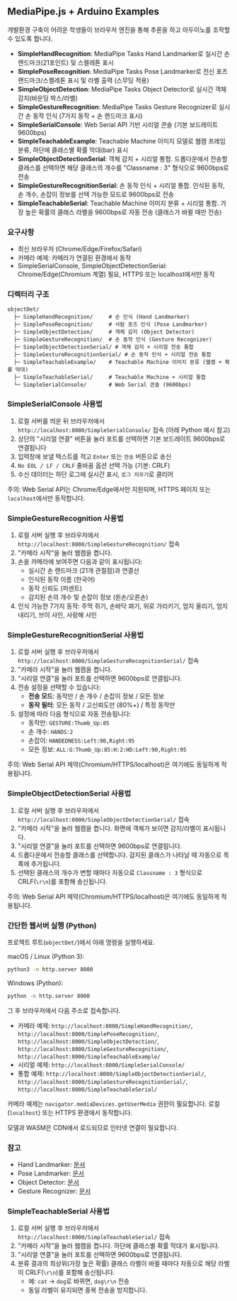 ## MediaPipe.js + Arduino Examples

개발환경 구축이 어려운 학생들이 브라우저 엔진을 통해 추론을 하고 아두이노를 조작할 수 있도록 합니다.

- **SimpleHandRecognition**: MediaPipe Tasks Hand Landmarker로 실시간 손 랜드마크(21포인트) 및 스켈레톤 표시
- **SimplePoseRecognition**: MediaPipe Tasks Pose Landmarker로 전신 포즈 랜드마크/스켈레톤 표시 및 라벨 출력 (스무딩 적용)
- **SimpleObjectDetection**: MediaPipe Tasks Object Detector로 실시간 객체 감지(바운딩 박스/라벨)
- **SimpleGestureRecognition**: MediaPipe Tasks Gesture Recognizer로 실시간 손 동작 인식 (7가지 동작 + 손 랜드마크 표시)
- **SimpleSerialConsole**: Web Serial API 기반 시리얼 콘솔 (기본 보드레이트 9600bps)
- **SimpleTeachableExample**: Teachable Machine 이미지 모델로 웹캠 프레임 분류, 하단에 클래스별 확률 막대(bar) 표시
- **SimpleObjectDetectionSerial**: 객체 감지 + 시리얼 통합. 드롭다운에서 전송할 클래스를 선택하면 해당 클래스의 개수를 "Classname : 3" 형식으로 9600bps로 전송
- **SimpleGestureRecognitionSerial**: 손 동작 인식 + 시리얼 통합. 인식된 동작, 손 개수, 손잡이 정보를 선택 가능한 모드로 9600bps로 전송
- **SimpleTeachableSerial**: Teachable Machine 이미지 분류 + 시리얼 통합. 가장 높은 확률의 클래스 라벨을 9600bps로 자동 전송 (클래스가 바뀔 때만 전송)

### 요구사항
- 최신 브라우저 (Chrome/Edge/Firefox/Safari)
- 카메라 예제: 카메라가 연결된 환경에서 동작
 - SimpleSerialConsole, SimpleObjectDetectionSerial: Chrome/Edge(Chromium 계열) 필요, HTTPS 또는 localhost에서만 동작

### 디렉터리 구조
```text
objectDet/
  ├─ SimpleHandRecognition/     # 손 인식 (Hand Landmarker)
  ├─ SimplePoseRecognition/     # 사람 포즈 인식 (Pose Landmarker)
  ├─ SimpleObjectDetection/     # 객체 감지 (Object Detector)
  ├─ SimpleGestureRecognition/  # 손 동작 인식 (Gesture Recognizer)
  ├─ SimpleObjectDetectionSerial/ # 객체 감지 + 시리얼 전송 통합
  ├─ SimpleGestureRecognitionSerial/ # 손 동작 인식 + 시리얼 전송 통합
  ├─ SimpleTeachableExample/    # Teachable Machine 이미지 분류 (웹캠 + 확률 막대)
  ├─ SimpleTeachableSerial/     # Teachable Machine + 시리얼 통합
  └─ SimpleSerialConsole/       # Web Serial 콘솔 (9600bps)
```

### SimpleSerialConsole 사용법
1. 로컬 서버를 띄운 뒤 브라우저에서 `http://localhost:8000/SimpleSerialConsole/` 접속 (아래 Python 예시 참고)
2. 상단의 "시리얼 연결" 버튼을 눌러 포트를 선택하면 기본 보드레이트 9600bps로 연결됩니다
3. 입력창에 보낼 텍스트를 적고 `Enter` 또는 `전송` 버튼으로 송신
4. `No EOL / LF / CRLF` 줄바꿈 옵션 선택 가능 (기본: CRLF)
5. 수신 데이터는 하단 로그에 실시간 표시, `로그 지우기`로 클리어

주의: Web Serial API는 Chrome/Edge에서만 지원되며, HTTPS 페이지 또는 `localhost`에서만 동작합니다.

### SimpleGestureRecognition 사용법
1. 로컬 서버 실행 후 브라우저에서 `http://localhost:8000/SimpleGestureRecognition/` 접속
2. "카메라 시작"을 눌러 웹캠을 켭니다.
3. 손을 카메라에 보여주면 다음과 같이 표시됩니다:
   - 실시간 손 랜드마크 (21개 관절점)과 연결선
   - 인식된 동작 이름 (한국어)
   - 동작 신뢰도 (퍼센트)
   - 감지된 손의 개수 및 손잡이 정보 (왼손/오른손)
4. 인식 가능한 7가지 동작: 주먹 쥐기, 손바닥 펴기, 위로 가리키기, 엄지 올리기, 엄지 내리기, 브이 사인, 사랑해 사인

### SimpleGestureRecognitionSerial 사용법
1. 로컬 서버 실행 후 브라우저에서 `http://localhost:8000/SimpleGestureRecognitionSerial/` 접속
2. "카메라 시작"을 눌러 웹캠을 켭니다.
3. "시리얼 연결"을 눌러 포트를 선택하면 9600bps로 연결됩니다.
4. 전송 설정을 선택할 수 있습니다:
   - **전송 모드**: 동작만 / 손 개수 / 손잡이 정보 / 모든 정보
   - **동작 필터**: 모든 동작 / 고신뢰도만 (80%+) / 특정 동작만
5. 설정에 따라 다음 형식으로 자동 전송됩니다:
   - 동작만: `GESTURE:Thumb_Up:85`
   - 손 개수: `HANDS:2`
   - 손잡이: `HANDEDNESS:Left:90,Right:95`
   - 모든 정보: `ALL:G:Thumb_Up:85:H:2:HD:Left:90,Right:95`

주의: Web Serial API 제약(Chromium/HTTPS/localhost)은 여기에도 동일하게 적용됩니다.

### SimpleObjectDetectionSerial 사용법
1. 로컬 서버 실행 후 브라우저에서 `http://localhost:8000/SimpleObjectDetectionSerial/` 접속
2. "카메라 시작"을 눌러 웹캠을 켭니다. 화면에 객체가 보이면 감지/라벨이 표시됩니다.
3. "시리얼 연결"을 눌러 포트를 선택하면 9600bps로 연결됩니다.
4. 드롭다운에서 전송할 클래스를 선택합니다. 감지된 클래스가 나타날 때 자동으로 목록에 추가됩니다.
5. 선택된 클래스의 개수가 변할 때마다 자동으로 `Classname : 3` 형식으로 CRLF(`\r\n`)를 포함해 송신됩니다.

주의: Web Serial API 제약(Chromium/HTTPS/localhost)은 여기에도 동일하게 적용됩니다.

### 간단한 웹서버 실행 (Python)
프로젝트 루트(`objectDet/`)에서 아래 명령을 실행하세요.

macOS / Linux (Python 3):
```bash
python3 -m http.server 8000
```

Windows (Python):
```bash
python -m http.server 8000
```

그 후 브라우저에서 다음 주소로 접속합니다.
- 카메라 예제: `http://localhost:8000/SimpleHandRecognition/`, `http://localhost:8000/SimplePoseRecognition/`, `http://localhost:8000/SimpleObjectDetection/`, `http://localhost:8000/SimpleGestureRecognition/`, `http://localhost:8000/SimpleTeachableExample/`
- 시리얼 예제: `http://localhost:8000/SimpleSerialConsole/`
- 통합 예제: `http://localhost:8000/SimpleObjectDetectionSerial/`, `http://localhost:8000/SimpleGestureRecognitionSerial/`, `http://localhost:8000/SimpleTeachableSerial/`

카메라 예제는 `navigator.mediaDevices.getUserMedia` 권한이 필요합니다. 로컬(`localhost`) 또는 HTTPS 환경에서 동작합니다.

모델과 WASM은 CDN에서 로드되므로 인터넷 연결이 필요합니다.

### 참고
- Hand Landmarker: [문서](https://developers.google.com/mediapipe/solutions/vision/hand_landmarker)
- Pose Landmarker: [문서](https://developers.google.com/mediapipe/solutions/vision/pose_landmarker)
- Object Detector: [문서](https://developers.google.com/mediapipe/solutions/vision/object_detector)
- Gesture Recognizer: [문서](https://developers.google.com/mediapipe/solutions/vision/gesture_recognizer)

### SimpleTeachableSerial 사용법
1. 로컬 서버 실행 후 브라우저에서 `http://localhost:8000/SimpleTeachableSerial/` 접속
2. "카메라 시작"을 눌러 웹캠을 켭니다. 하단에 클래스별 확률 막대가 표시됩니다.
3. "시리얼 연결"을 눌러 포트를 선택하면 9600bps로 연결됩니다.
4. 분류 결과의 최상위(가장 높은 확률) 클래스 라벨이 바뀔 때마다 자동으로 해당 라벨이 CRLF(`\r\n`)를 포함해 송신됩니다.
   - 예: `cat` → `dog`로 바뀌면, `dog\r\n` 전송
   - 동일 라벨이 유지되면 중복 전송을 방지합니다.